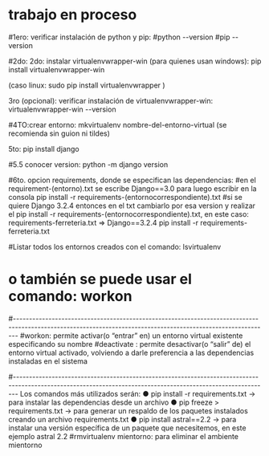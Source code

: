 # trabajo en proceso 

#1ero: verificar instalación de python y pip:
#python --version
#pip --version

#2do: 2do: instalar virtualenvwrapper-win (para quienes usan windows):
pip install virtualenvwrapper-win

(caso linux: sudo pip install virtualenvwrapper )

3ro (opcional): verificar instalación de virtualenvwrapper-win:    
virtualenvwrapper-win --version

#4TO:crear entorno:  mkvirtualenv nombre-del-entorno-virtual (se recomienda sin guion ni tildes)

5to: pip install django  

#5.5 conocer version: python -m django version

#6to. opcion requirements, donde se especifican las dependencias: 
#en el requirement-(entorno).txt  se escribe Django==3.0  para luego escribir en la consola pip install -r requirements-(entornocorrespondiente).txt
#si se quiere Django 3.2.4 entonces en el txt cambiarlo por esa version y realizar el pip install -r requirements-(entornocorrespondiente).txt, en este caso: 
requirements-ferreteria.txt  => Django==3.2.4
pip install -r requirements-ferreteria.txt

#Listar todos los entornos creados con el comando: lsvirtualenv
# o también se puede usar el comando: workon  

#-------------------------------------------------------------------------------------------------------------------------------------------------------------
#workon: permite activar(o “entrar” en) un entorno virtual existente especificando su
nombre
#deactivate : permite desactivar(o “salir” de) el entorno virtual activado, volviendo a darle
preferencia a las dependencias instaladas en el sistema

#-------------------------------------------------------------------------------------------------------------------------------------------------------------
Los comandos más utilizados serán:
● pip install -r requirements.txt -> para instalar las dependencias desde un archivo
● pip freeze > requirements.txt -> para generar un respaldo de los paquetes instalados creando un
archivo requirements.txt
● pip install astral==2.2 -> para instalar una versión específica de un paquete que necesitemos, en
este ejemplo astral 2.2
#rmvirtualenv mientorno:  para eliminar el ambiente mientorno

